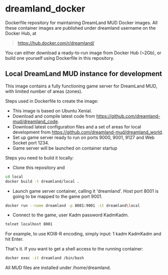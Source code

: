 # dreamland_docker

Dockerfile repository for maintaining DreamLand MUD Docker images.
All these container images are published under dreamland username on the Docker Hub, at
> https://hub.docker.com/r/dreamland/

You can either download a ready-to-run image from Docker Hub (~2Gb), or build one yourself using Dockerfile in this repository.

## Local DreamLand MUD instance for development

This image contains a fully functioning game server for DreamLand MUD, with limited number of areas (zones). 

Steps used in Dockerfile to create the image:
* This image is based on Ubuntu Xenial.
* Download and compile latest code from https://github.com/dreamland-mud/dreamland_code.
* Download latest configuration files and a set of areas for local development from https://github.com/dreamland-mud/dreamland_world.
* Set up game server ready to run on ports 9000, 9001, 9127 and Web Socket port 1234. 
* Game server will be launched on container startup

Steps you need to build it locally:
* Clone this repository and
```bash
cd local
docker build -t dreamland/local .
```

* Launch game server container, calling it 'dreamland'. Host port 8001 is going to be mapped to the game port 9001. 
```bash
docker run --name dreamland -p 8001:9001 -it dreamland\local
```
* Connect to the game, user Kadm password KadmKadm. 
```bash
telnet localhost 8001
```
For example, to use KOI8-R encoding, simply input: 1 kadm KadmKadm and hit Enter.

That's it. If you want to get a shell access to the running container:
```bash
docker exec -it dreamland /bin/bash
```
All MUD files are installed under /home/dreamland.

